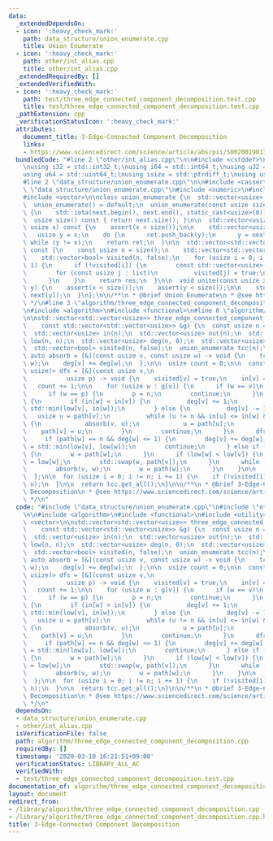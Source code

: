 ```yaml
---
data:
  _extendedDependsOn:
  - icon: ':heavy_check_mark:'
    path: data_structure/union_enumerate.cpp
    title: Union Enumerate
  - icon: ':heavy_check_mark:'
    path: other/int_alias.cpp
    title: other/int_alias.cpp
  _extendedRequiredBy: []
  _extendedVerifiedWith:
  - icon: ':heavy_check_mark:'
    path: test/three_edge_connected_component_decomposition.test.cpp
    title: test/three_edge_connected_component_decomposition.test.cpp
  _pathExtension: cpp
  _verificationStatusIcon: ':heavy_check_mark:'
  attributes:
    document_title: 3-Edge-Connected Component Decomposition
    links:
    - https://www.sciencedirect.com/science/article/abs/pii/S0020019013002470
  bundledCode: "#line 2 \"other/int_alias.cpp\"\n\n#include <cstddef>\n#include <cstdint>\n\
    \nusing i32 = std::int32_t;\nusing i64 = std::int64_t;\nusing u32 = std::uint32_t;\n\
    using u64 = std::uint64_t;\nusing isize = std::ptrdiff_t;\nusing usize = std::size_t;\n\
    #line 2 \"data_structure/union_enumerate.cpp\"\n\n#include <cassert>\n#line 5\
    \ \"data_structure/union_enumerate.cpp\"\n#include <numeric>\n#include <utility>\n\
    #include <vector>\n\nclass union_enumerate {\n  std::vector<usize> next;\n\npublic:\n\
    \  union_enumerate() = default;\n  union_enumerate(const usize size) : next(size)\
    \ {\n    std::iota(next.begin(), next.end(), static_cast<usize>(0));\n  }\n\n\
    \  usize size() const { return next.size(); }\n\n  std::vector<usize> enumerate(const\
    \ usize x) const {\n    assert(x < size());\n\n    std::vector<usize> ret;\n \
    \   usize y = x;\n    do {\n      ret.push_back(y);\n      y = next[y];\n    }\
    \ while (y != x);\n    return ret;\n  }\n\n  std::vector<std::vector<usize>> get_all()\
    \ const {\n    const usize n = size();\n    std::vector<std::vector<usize>> res;\n\
    \    std::vector<bool> visited(n, false);\n    for (usize i = 0; i != n; i +=\
    \ 1) {\n      if (!visited[i]) {\n        const std::vector<usize> list = enumerate(i);\n\
    \        for (const usize j : list)\n          visited[j] = true;\n        res.push_back(list);\n\
    \      }\n    }\n    return res;\n  }\n\n  void unite(const usize x, const usize\
    \ y) {\n    assert(x < size());\n    assert(y < size());\n\n    std::swap(next[x],\
    \ next[y]);\n  }\n};\n\n/**\n * @brief Union Enumerate\n * @see http://noshi91.hatenablog.com/entry/2019/07/19/180606\n\
    \ */\n#line 3 \"algorithm/three_edge_connected_component_decomposition.cpp\"\n\
    \n#include <algorithm>\n#include <functional>\n#line 8 \"algorithm/three_edge_connected_component_decomposition.cpp\"\
    \n\nstd::vector<std::vector<usize>> three_edge_connected_component_decomposition(\n\
    \    const std::vector<std::vector<usize>> &g) {\n  const usize n = g.size();\n\
    \  std::vector<usize> in(n);\n  std::vector<usize> out(n);\n  std::vector<usize>\
    \ low(n, n);\n  std::vector<usize> deg(n, 0);\n  std::vector<usize> path(n, n);\n\
    \  std::vector<bool> visited(n, false);\n  union_enumerate tcc(n);\n\n  const\
    \ auto absorb = [&](const usize v, const usize w) -> void {\n    tcc.unite(v,\
    \ w);\n    deg[v] += deg[w];\n  };\n\n  usize count = 0;\n\n  const std::function<void(usize,\
    \ usize)> dfs = [&](const usize v,\n                                         \
    \           usize p) -> void {\n    visited[v] = true;\n    in[v] = count;\n \
    \   count += 1;\n\n    for (usize w : g[v]) {\n      if (w == v)\n        continue;\n\
    \      if (w == p) {\n        p = n;\n        continue;\n      }\n      if (visited[w])\
    \ {\n        if (in[w] < in[v]) {\n          deg[v] += 1;\n          low[v] =\
    \ std::min(low[v], in[w]);\n        } else {\n          deg[v] -= 1;\n       \
    \   usize u = path[v];\n          while (u != n && in[u] <= in[w] && in[w] < out[u])\
    \ {\n            absorb(v, u);\n            u = path[u];\n          }\n      \
    \    path[v] = u;\n        }\n        continue;\n      }\n      dfs(w, v);\n \
    \     if (path[w] == n && deg[w] <= 1) {\n        deg[v] += deg[w];\n        low[v]\
    \ = std::min(low[v], low[w]);\n        continue;\n      } else if (deg[w] == 0)\
    \ {\n        w = path[w];\n      }\n      if (low[w] < low[v]) {\n        low[v]\
    \ = low[w];\n        std::swap(w, path[v]);\n      }\n      while (w != n) {\n\
    \        absorb(v, w);\n        w = path[w];\n      }\n    }\n\n    out[v] = count;\n\
    \  };\n\n  for (usize i = 0; i != n; i += 1) {\n    if (!visited[i])\n      dfs(i,\
    \ n);\n  }\n\n  return tcc.get_all();\n}\n\n/**\n * @brief 3-Edge-Connected Component\
    \ Decomposition\n * @see https://www.sciencedirect.com/science/article/abs/pii/S0020019013002470\n\
    \ */\n"
  code: "#include \"data_structure/union_enumerate.cpp\"\n#include \"other/int_alias.cpp\"\
    \n\n#include <algorithm>\n#include <functional>\n#include <utility>\n#include\
    \ <vector>\n\nstd::vector<std::vector<usize>> three_edge_connected_component_decomposition(\n\
    \    const std::vector<std::vector<usize>> &g) {\n  const usize n = g.size();\n\
    \  std::vector<usize> in(n);\n  std::vector<usize> out(n);\n  std::vector<usize>\
    \ low(n, n);\n  std::vector<usize> deg(n, 0);\n  std::vector<usize> path(n, n);\n\
    \  std::vector<bool> visited(n, false);\n  union_enumerate tcc(n);\n\n  const\
    \ auto absorb = [&](const usize v, const usize w) -> void {\n    tcc.unite(v,\
    \ w);\n    deg[v] += deg[w];\n  };\n\n  usize count = 0;\n\n  const std::function<void(usize,\
    \ usize)> dfs = [&](const usize v,\n                                         \
    \           usize p) -> void {\n    visited[v] = true;\n    in[v] = count;\n \
    \   count += 1;\n\n    for (usize w : g[v]) {\n      if (w == v)\n        continue;\n\
    \      if (w == p) {\n        p = n;\n        continue;\n      }\n      if (visited[w])\
    \ {\n        if (in[w] < in[v]) {\n          deg[v] += 1;\n          low[v] =\
    \ std::min(low[v], in[w]);\n        } else {\n          deg[v] -= 1;\n       \
    \   usize u = path[v];\n          while (u != n && in[u] <= in[w] && in[w] < out[u])\
    \ {\n            absorb(v, u);\n            u = path[u];\n          }\n      \
    \    path[v] = u;\n        }\n        continue;\n      }\n      dfs(w, v);\n \
    \     if (path[w] == n && deg[w] <= 1) {\n        deg[v] += deg[w];\n        low[v]\
    \ = std::min(low[v], low[w]);\n        continue;\n      } else if (deg[w] == 0)\
    \ {\n        w = path[w];\n      }\n      if (low[w] < low[v]) {\n        low[v]\
    \ = low[w];\n        std::swap(w, path[v]);\n      }\n      while (w != n) {\n\
    \        absorb(v, w);\n        w = path[w];\n      }\n    }\n\n    out[v] = count;\n\
    \  };\n\n  for (usize i = 0; i != n; i += 1) {\n    if (!visited[i])\n      dfs(i,\
    \ n);\n  }\n\n  return tcc.get_all();\n}\n\n/**\n * @brief 3-Edge-Connected Component\
    \ Decomposition\n * @see https://www.sciencedirect.com/science/article/abs/pii/S0020019013002470\n\
    \ */\n"
  dependsOn:
  - data_structure/union_enumerate.cpp
  - other/int_alias.cpp
  isVerificationFile: false
  path: algorithm/three_edge_connected_component_decomposition.cpp
  requiredBy: []
  timestamp: '2020-03-10 16:21:51+09:00'
  verificationStatus: LIBRARY_ALL_AC
  verifiedWith:
  - test/three_edge_connected_component_decomposition.test.cpp
documentation_of: algorithm/three_edge_connected_component_decomposition.cpp
layout: document
redirect_from:
- /library/algorithm/three_edge_connected_component_decomposition.cpp
- /library/algorithm/three_edge_connected_component_decomposition.cpp.html
title: 3-Edge-Connected Component Decomposition
---
```

